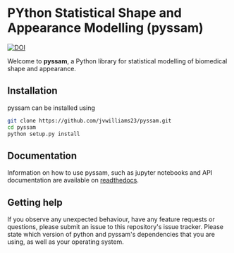 # PYthon Statistical Shape and Appearance Modelling (pyssam)

[![DOI](https://zenodo.org/badge/576337077.svg)](https://zenodo.org/badge/latestdoi/576337077)

Welcome to **pyssam**, a Python library for statistical modelling of biomedical shape and appearance.


## Installation

pyssam can be installed using

```bash
git clone https://github.com/jvwilliams23/pyssam.git
cd pyssam
python setup.py install
```

## Documentation

Information on how to use pyssam, such as jupyter notebooks and API documentation are available on 
[readthedocs](https://pyssam.readthedocs.io/en/latest/).

## Getting help

If you observe any unexpected behaviour, have any feature requests or questions, please submit an issue to 
this repository's issue tracker.
Please state which version of python and pyssam's dependencies that you are using, as well as your operating system.

